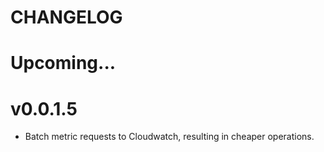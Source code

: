 # CHANGELOG

# Upcoming...

# v0.0.1.5

- Batch metric requests to Cloudwatch, resulting in cheaper operations.


